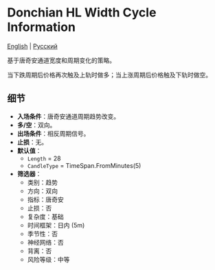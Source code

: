 # Donchian HL Width Cycle Information
[English](README.md) | [Русский](README_ru.md)

基于唐奇安通道宽度和周期变化的策略。

当下跌周期后价格再次触及上轨时做多；当上涨周期后价格触及下轨时做空。

## 细节

- **入场条件**：唐奇安通道周期趋势改变。
- **多/空**：双向。
- **出场条件**：相反周期信号。
- **止损**：无。
- **默认值**：
  - `Length` = 28
  - `CandleType` = TimeSpan.FromMinutes(5)
- **筛选器**：
  - 类别：趋势
  - 方向：双向
  - 指标：唐奇安
  - 止损：否
  - 复杂度：基础
  - 时间框架：日内 (5m)
  - 季节性：否
  - 神经网络：否
  - 背离：否
  - 风险等级：中等
